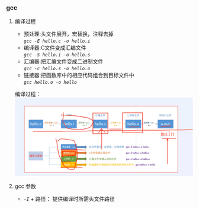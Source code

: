### gcc 

1. 编译过程
    +  预处理:头文件展开，宏替换，注释去掉  
        *`gcc -E hello.c -o hello.i`*
    +  编译器:C文件变成汇编文件  
        *`gcc -S hello.i -o hello.s`*
    + 汇编器:把汇编文件变成二进制文件  
        *`gcc -c hello.s -o hello.o`*
    + 链接器:把函数库中的相应代码组合到目标文件中  
        *`gcc hello.o -o hello`*  

    编译过程：![编译过程](Image\complie.png)

2. gcc 参数

    + *`-I`* + 路径： 提供编译时所需头文件路径
